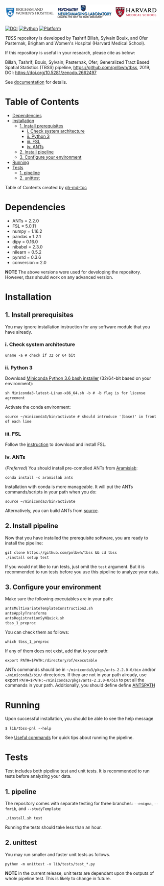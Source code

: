 ![](doc/pnl-bwh-hms.png)

[![DOI](https://zenodo.org/badge/doi/10.5281/zenodo.2662497.svg)](https://doi.org/10.5281/zenodo.2662497) [![Python](https://img.shields.io/badge/Python-3.6-green.svg)]() [![Platform](https://img.shields.io/badge/Platform-linux--64%20%7C%20osx--64-orange.svg)]()

*TBSS* repository is developed by Tashrif Billah, Sylvain Bouix, and Ofer Pasternak, Brigham and Women's Hospital (Harvard Medical School).

If this repository is useful in your research, please cite as below: 

Billah, Tashrif; Bouix, Sylvain; Pasternak, Ofer; Generalized Tract Based Spatial Statistics (TBSS) pipeline,
https://github.com/pnlbwh/tbss, 2019, DOI: https://doi.org/10.5281/zenodo.2662497

See [documentation](./TUTORIAL.md) for details.

Table of Contents
=================

   * [Dependencies](#dependencies)
   * [Installation](#installation)
      * [1. Install prerequisites](#1-install-prerequisites)
         * [i. Check system architecture](#i-check-system-architecture)
         * [ii. Python 3](#ii-python-3)
         * [iii. FSL](#iii-fsl)
         * [iv. ANTs](#iv-ants)
      * [2. Install pipeline](#2-install-pipeline)
      * [3. Configure your environment](#3-configure-your-environment)
   * [Running](#running)
   * [Tests](#tests)
      * [1. pipeline](#1-pipeline)
      * [2. unittest](#2-unittest)
    
Table of Contents created by [gh-md-toc](https://github.com/ekalinin/github-markdown-toc)


# Dependencies

* ANTs = 2.2.0
* FSL = 5.0.11
* numpy = 1.16.2
* pandas = 1.2.1
* dipy = 0.16.0
* nibabel = 2.3.0
* nilearn = 0.5.2
* pynrrd = 0.3.6
* conversion = 2.0

**NOTE** The above versions were used for developing the repository. However, *tbss* should work on 
any advanced version. 


# Installation

## 1. Install prerequisites

You may ignore installation instruction for any software module that you have already.

### i. Check system architecture

    uname -a # check if 32 or 64 bit

### ii. Python 3

Download [Miniconda Python 3.6 bash installer](https://docs.conda.io/en/latest/miniconda.html) (32/64-bit based on your environment):
    
    sh Miniconda3-latest-Linux-x86_64.sh -b # -b flag is for license agreement

Activate the conda environment:

    source ~/miniconda3/bin/activate # should introduce '(base)' in front of each line

### iii. FSL

Follow the [instruction](https://fsl.fmrib.ox.ac.uk/fsl/fslwiki/FslInstallation) to download and install FSL.


### iv. ANTs

(*Preferred*) You should install pre-complied ANTs from [Aramislab](https://anaconda.org/Aramislab/ants):
    
    conda install -c aramislab ants
    
Installation with conda is more manageable. It will put the ANTs commands/scripts in your path when you do:
    
    source ~/miniconda3/bin/activate
    

Alternatively, you can build ANTs from [source](https://github.com/ANTsX/ANTs).

    
## 2. Install pipeline

Now that you have installed the prerequisite software, you are ready to install the pipeline:

    git clone https://github.com/pnlbwh/tbss && cd tbss
    ./install setup test
    
If you would not like to run tests, just omit the `test` argument. But it is recommended to run tests before you use 
this pipeline to analyze your data.


## 3. Configure your environment

Make sure the following executables are in your path:

    antsMultivariateTemplateConstruction2.sh
    antsApplyTransforms
    antsRegistrationSyNQuick.sh
    tbss_1_preproc
    
You can check them as follows:

    which tbss_1_preproc
    
If any of them does not exist, add that to your path:

    export PATH=$PATH:/directory/of/executable
    
ANTs commands should be in `~/miniconda3/pkgs/ants-2.2.0-0/bin` and/or `~/miniconda3/bin/` directories. 
If they are not in your path already, use export `PATH=$PATH:~/miniconda3/pkgs/ants-2.2.0-0/bin` 
to put all the commands in your path. Additionally, you should define define [ANTSPATH](https://github.com/ANTsX/ANTs/wiki/Compiling-ANTs-on-Linux-and-Mac-OS#set-path-and-antspath)


# Running

Upon successful installation, you should be able to see the help message

`$ lib/tbss-pnl --help`
    
See [Useful commands](#-useful-commands) for quick tips about running the pipeline.


                 
# Tests

Test includes both pipeline test and unit tests. It is recommended to run tests before analyzing your data.  

## 1. pipeline

The repository comes with separate testing for three branches: `--enigma`, `--fmrib`, and `--studyTemplate`:

    ./install.sh test
    
Running the tests should take less than an hour.

## 2. unittest

You may run smaller and faster unit tests as follows.
    
    python -m unittest -v lib/tests/test_*.py
    
**NOTE** In the current release, unit tests are dependant upon the outputs of whole pipeline test. 
This is likely to change in future. 

